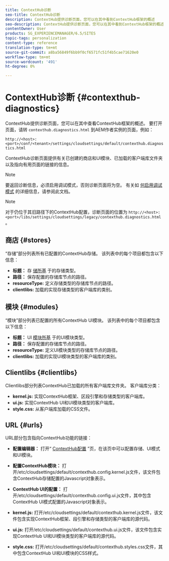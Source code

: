 ```yaml
---
title: ContextHub诊断
seo-title: ContextHub诊断
description: ContextHub提供诊断页面，您可以在其中看到ContextHub框架的概述
seo-description: ContextHub提供诊断页面，您可以在其中看到ContextHub框架的概述
contentOwner: User
products: SG_EXPERIENCEMANAGER/6.5/SITES
topic-tags: personalization
content-type: reference
translation-type: tm+mt
source-git-commit: a8ba56849f6bb9f0cf6571fc51f4b5cae71620e0
workflow-type: tm+mt
source-wordcount: '491'
ht-degree: 0%

---
```



# ContextHub诊断 {#contexthub-diagnostics}

ContextHub提供诊断页面，您可以在其中查看ContextHub框架的概述。 要打开页面，请转 `contexthub.diagnostics.html` 到AEM作者实例的页面，例如：

`http://<host>:<port>/conf/<tenant>/settings/cloudsettings/default/contexthub.diagnostics.html`

ContextHub诊断页面提供有关已创建的商店和UI模块、已加载的客户端库文件夹以及指向有用页面的链接的信息。

>[!NOTE]
>
>要返回诊断信息，必须启用调试模式，否则诊断页面将为空。 有关如 [何启用调试模式](ch-configuring.md#debugging-contexthub) 的详细信息，请参阅此文档。

>[!NOTE]
>
>对于仍位于其旧路径下的ContextHub配置，诊断页面的位置为 `http://<host>:<port>/libs/settings/cloudsettings/legacy/contexthub.diagnostics.html`。

## 商店 {#stores}

“存储”部分列表所有已配置的ContextHub存储。 该列表中的每个项目都包含以下信息：

* **标题：** 存 [储所基](/help/sites-developing/ch-samplestores.md) 于的存储类型。
* **路径：** 保存配置的存储库节点的路径。
* **resourceType:** 定义存储类型的存储库节点的路径。
* **clientlibs:** 加载的实现存储类型的客户端库的类别。

## 模块 {#modules}

“模块”部分列表已配置的所有ContextHub UI模块。 该列表中的每个项目都包含以下信息：

* **标题：** UI [模块所基](/help/sites-developing/ch-samplemodules.md) 于的UI模块类型。
* **路径：** 保存配置的存储库节点的路径。
* **resourceType:** 定义UI模块类型的存储库节点的路径。
* **clientlibs:** 加载的实现UI模块类型的客户端库的类别。

## Clientlibs {#clientlibs}

Clientlibs部分列表ContextHub已加载的所有客户端库文件夹。 客户端库分类：

* **kernel.js:** 实现ContextHub框架、区段引擎和存储类型的客户端库。
* **ui.js:** 实现ContextHub UI和UI模块类型的客户端库。
* **style.css:** 从客户端库加载的CSS文件。

## URL {#urls}

URL部分包含指向ContextHub功能的链接：

* **配置编辑器：** 打开“ [ContextHub配置](ch-configuring.md) ”页，在该页中可以配置存储、UI模式和UI模块。

* **配置ContextHub模块：** 打开/etc/cloudsettings/default/contexthub.config.kernel.js文件，该文件包含ContextHub存储配置的Javascript对象表示。
* **ContextHub UI的配置：** 打开/etc/cloudsettings/default/contexthub.config.ui.js文件，其中包含ContextHub UI模式配置的Javascript对象表示。
* **kernel.js:** 打开/etc/cloudsettings/default/contexthub.kernel.js文件，该文件包含实现ContextHub框架、段引擎和存储类型的客户端库的源代码。
* **ui.js:** 打开/etc/cloudsettings/default/contexthub.ui.js文件，该文件包含实现ContextHub UI和UI模块类型的客户端库的源代码。
* **style.css:** 打开/etc/cloudsettings/default/contexthub.styles.css文件，其中包含ContextHub UI和UI模块的CSS样式。